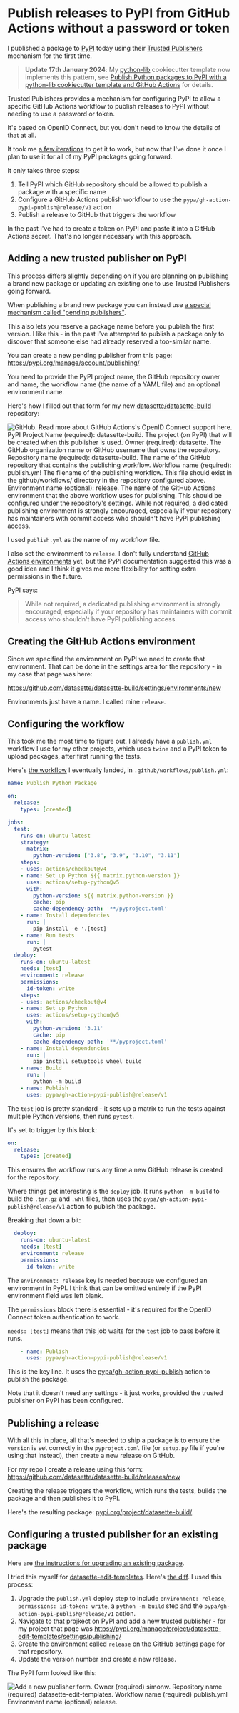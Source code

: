# Publish releases to PyPI from GitHub Actions without a password or token

I published a package to [PyPI](https://pypi.org) today using their [Trusted Publishers](https://docs.pypi.org/trusted-publishers/) mechanism for the first time.

> **Update 17th January 2024**: My [python-lib](https://github.com/simonw/python-lib) cookiecutter template now implements this pattern, see [Publish Python packages to PyPI with a python-lib cookiecutter template and GitHub Actions](https://simonwillison.net/2024/Jan/16/python-lib-pypi/) for details.

Trusted Publishers provides a mechanism for configuring PyPI to allow a specific GitHub Actions workflow to publish releases to PyPI without needing to use a password or token.

It's based on OpenID Connect, but you don't need to know the details of that at all.

It took me [a few iterations](https://github.com/datasette/datasette-build/issues/9) to get it to work, but now that I've done it once I plan to use it for all of my PyPI packages going forward.

It only takes three steps:

1. Tell PyPI which GitHub repository should be allowed to publish a package with a specific name
2. Configure a GitHub Actions publish workflow to use the `pypa/gh-action-pypi-publish@release/v1` action
3. Publish a release to GitHub that triggers the workflow

In the past I've had to create a token on PyPI and paste it into a GitHub Actions secret. That's no longer necessary with this approach.

## Adding a new trusted publisher on PyPI

This process differs slightly depending on if you are planning on publishing a brand new package or updating an existing one to use Trusted Publishers going forward.

When publishing a brand new package you can instead use [a special mechanism called "pending publishers"](https://docs.pypi.org/trusted-publishers/creating-a-project-through-oidc/).

This also lets you reserve a package name before you publish the first version. I like this - in the past I've attempted to publish a package only to discover that someone else had already reserved a too-similar name.

You can create a new pending publisher from this page: https://pypi.org/manage/account/publishing/

You need to provide the PyPI project name, the GitHub repository owner and name, the workflow name (the name of a YAML file) and an optional environment name.

Here's how I filled out that form for my new [datasette/datasette-build](https://github.com/datasette/datasette-build) repository:

![GitHub. Read more about GitHub Actions's OpenID Connect support here. PyPI Project Name (required): datasette-build. The project (on PyPI) that will be created when this publisher is used. Owner (required): datasette. The GitHub organization name or GitHub username that owns the repository. Repository name (required): datasette-build. The name of the GitHub repository that contains the publishing workflow. Workflow name (required): publish.ym! The filename of the publishing workflow. This file should exist in the github/workflows/ directory in the repository configured above. Environment name (optional): release. The name of the GitHub Actions environment that the above workflow uses for publishing. This should be configured under the repository's settings. While not required, a dedicated publishing environment is strongly encouraged, especially if your repository has maintainers with commit access who shouldn't have PyPI publishing access.](https://static.simonwillison.net/static/2024/datasette-build-pending.png)

I used `publish.yml` as the name of my workflow file.

I also set the environment to `release`. I don't fully understand [GitHub Actions environments](https://docs.github.com/en/actions/deployment/targeting-different-environments/using-environments-for-deployment) yet, but the PyPI documentation suggested this was a good idea and I think it gives me more flexibility for setting extra permissions in the future.

PyPI says:

> While not required, a dedicated publishing environment is strongly encouraged, especially if your repository has maintainers with commit access who shouldn't have PyPl publishing access.

## Creating the GitHub Actions environment

Since we specified the environment on PyPI we need to create that environment. That can be done in the settings area for the repository - in my case that page was here:

https://github.com/datasette/datasette-build/settings/environments/new

Environments just have a name. I called mine `release`.

## Configuring the workflow

This took me the most time to figure out. I already have a `publish.yml` workflow I use for my other projects, which uses `twine` and a PyPI token to upload packages, after first running the tests.

Here's [the workflow](https://github.com/datasette/datasette-build/blob/main/.github/workflows/publish.yml) I eventually landed, in `.github/workflows/publish.yml`:

```yaml
name: Publish Python Package

on:
  release:
    types: [created]

jobs:
  test:
    runs-on: ubuntu-latest
    strategy:
      matrix:
        python-version: ["3.8", "3.9", "3.10", "3.11"]
    steps:
    - uses: actions/checkout@v4
    - name: Set up Python ${{ matrix.python-version }}
      uses: actions/setup-python@v5
      with:
        python-version: ${{ matrix.python-version }}
        cache: pip
        cache-dependency-path: '**/pyproject.toml'
    - name: Install dependencies
      run: |
        pip install -e '.[test]'
    - name: Run tests
      run: |
        pytest
  deploy:
    runs-on: ubuntu-latest
    needs: [test]
    environment: release
    permissions:
      id-token: write
    steps:
    - uses: actions/checkout@v4
    - name: Set up Python
      uses: actions/setup-python@v5
      with:
        python-version: '3.11'
        cache: pip
        cache-dependency-path: '**/pyproject.toml'
    - name: Install dependencies
      run: |
        pip install setuptools wheel build
    - name: Build
      run: |
        python -m build
    - name: Publish
      uses: pypa/gh-action-pypi-publish@release/v1
```
The `test` job is pretty standard - it sets up a matrix to run the tests against multiple Python versions, then runs `pytest`.

It's set to trigger by this block:
```yaml
on:
  release:
    types: [created]
```
This ensures the workflow runs any time a new GitHub release is created for the repository.

Where things get interesting is the `deploy` job. It runs `python -m build` to build the `.tar.gz` and `.whl` files, then uses the `pypa/gh-action-pypi-publish@release/v1` action to publish the package.

Breaking that down a bit:

```yaml
  deploy:
    runs-on: ubuntu-latest
    needs: [test]
    environment: release
    permissions:
      id-token: write
```
The `environment: release` key is needed because we configured an environment in PyPI. I think that can be omitted entirely if the PyPI environment field was left blank.

The `permissions` block there is essential - it's required for the OpenID Connect token authentication to work.

`needs: [test]` means that this job waits for the `test` job to pass before it runs.

```yaml
    - name: Publish
      uses: pypa/gh-action-pypi-publish@release/v1
```
This is the key line. It uses the [pypa/gh-action-pypi-publish](https://github.com/pypa/gh-action-pypi-publish) action to publish the package.

Note that it doesn't need any settings - it just works, provided the trusted publisher on PyPI has been configured.

## Publishing a release

With all this in place, all that's needed to ship a package is to ensure the `version` is set correctly in the `pyproject.toml` file (or `setup.py` file if you're using that instead), then create a new release on GitHub.

For my repo I create a release using this form: https://github.com/datasette/datasette-build/releases/new

Creating the release triggers the workflow, which runs the tests, builds the package and then publishes it to PyPI.

Here's the resulting package: [pypi.org/project/datasette-build/](https://pypi.org/project/datasette-build/)

## Configuring a trusted publisher for an existing package

Here are [the instructions for upgrading an existing package](https://docs.pypi.org/trusted-publishers/adding-a-publisher/).

I tried this myself for [datasette-edit-templates](). Here's [the diff](https://github.com/simonw/datasette-edit-templates/compare/7e1e0a58e60139adf5958dc42066af9978083296...0073bae4cd4609bc22aa10a3b81b22e7e6ba5e3f). I used this process:

1. Upgrade the `publish.yml` deploy step to include `environment: release`, `permissions: id-token: write`, a `python -m build` step and the `pypa/gh-action-pypi-publish@release/v1` action.
2. Navigate to that projkect on PyPI and add a new trusted publisher - for my project that page was https://pypi.org/manage/project/datasette-edit-templates/settings/publishing/
3. Create the environment called `release` on the GitHub settings page for that repository.
4. Update the version number and create a new release.

The PyPI form looked like this:

![Add a new publisher form. Owner (required) simonw. Repository name (required) datasette-edit-templates. Workflow name (required) publish.yml Environment name (optional) release.](https://github.com/simonw/til/assets/9599/4a790f99-1741-42f0-b067-37585e4b5fa5)

